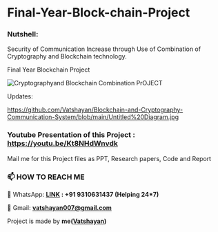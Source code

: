 # Final-Year-Block-chain-Project


### Nutshell: 
Security of Communication Increase through Use of Combination of Cryptography and Blockchain technology.

Final Year Blockchain Project

![Cryptographyand Blockchain Combination PrOJECT](https://user-images.githubusercontent.com/28294942/135728332-aeb851dd-e08e-4179-b664-96de6ce73733.png)


Updates:


https://github.com/Vatshayan/Blockchain-and-Cryptography-Communication-System/blob/main/Untitled%20Diagram.jpg


### Youtube Presentation of this Project : https://youtu.be/Kt8NHdWnvdk


Mail me for this Project files as PPT, Research papers, Code and Report


### 📫 HOW TO REACH ME 

💬 WhatsApp: **[LINK](https://wa.me/message/CHWN2AHCPMAZK1) : +91 9310631437 (Helping 24*7)**

💬 Gmail: **vatshayan007@gmail.com**

Project is made by **me([Vatshayan](https://github.com/Vatshayan))**
